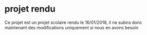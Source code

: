 # projet rendu
Ce projet est un projet scolaire rendu le 16/01/2018, il ne subira donc maintenant des modifications uniquement si nous en avons besoin

